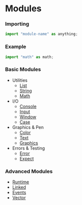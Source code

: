 # Modules
### Importing
```js
import "module-name" as anything;
```
### Example
```js
import "math" as math;
```
### Basic Modules
- Utilities
    - [List](./list.md)
    - [String](./string.md)
    - [Math](./math.md)
- I/O
    - [Console](./console.md)
    - [Input](./input.md)
    - [Window](./window.md)
    - [Case](./case.md)
- Graphics & Pen
    - [Color](./color.md)
    - [Text](./text.md)
    - [Graphics](./graphics.md)
- Errors & Testing
    - [Error](./error.md)
    - [Expect](./expect.md)

### Advanced Modules
- [Runtime](./runtime.md)
- [Linked](./linked.md)
- [Events](./events.md)
- [Vector](./vector.md)